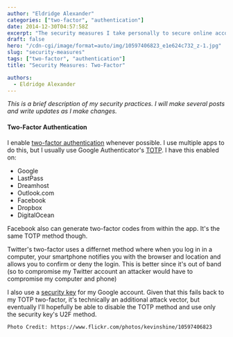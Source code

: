 ```yaml
---
author: "Eldridge Alexander"
categories: ["two-factor", "authentication"]
date: 2014-12-30T04:57:58Z
excerpt: "The security measures I take personally to secure online accounts."
draft: false
hero: "/cdn-cgi/image/format=auto/img/10597406823_e1e624c732_z-1.jpg"
slug: "security-measures"
tags: ["two-factor", "authentication"]
title: "Security Measures: Two-Factor"

authors:
  - Eldridge Alexander
---
```


*This is a brief description of my security practices. I will make several posts and write updates as I make changes.*

#### Two-Factor Authentication
I enable [two-factor authentication](https://en.wikipedia.org/wiki/Two_factor_authentication) whenever possible. I use multiple apps to do this, but I usually use Google Authenticator's [TOTP](https://en.wikipedia.org/wiki/Time-based_One-time_Password_Algorithm). I have this enabled on:

* Google
* LastPass
* Dreamhost
* Outlook.com
* Facebook
* Dropbox
* DigitalOcean

Facebook also can generate two-factor codes from within the app. It's the same TOTP method though.

Twitter's two-factor uses a differnet method where when you log in in a computer, your smartphone notifies you with the browser and location and allows you to confirm or deny the login. This is better since it's out of band (so to compromise my Twitter account an attacker would have to compromise my computer and phone)

I also use a [security key](https://support.google.com/accounts/answer/6103523?hl=en) for my Google account. Given that this fails back to my TOTP two-factor, it's technically an additional attack vector, but eventually I'll hopefully be able to disable the TOTP method and use only the security key's U2F method.

`Photo Credit: https://www.flickr.com/photos/kevinshine/10597406823`
